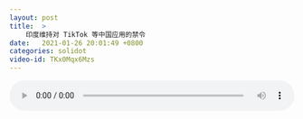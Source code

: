 ```yaml
---
layout: post
title:  >
    印度维持对 TikTok 等中国应用的禁令
date:   2021-01-26 20:01:49 +0800
categories: solidot
video-id: TKx0Mqx6Mzs
---
```


<audio src="/assets/35255dbb99606631d099b886117eaef2.mp3" style="width: 100%;" controls></audio>

